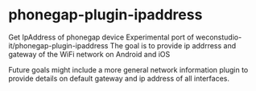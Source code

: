 phonegap-plugin-ipaddress
=========================

Get IpAddress of phonegap device
Experimental port of weconstudio-it/phonegap-plugin-ipaddress
The goal is to provide ip addrress and gateway of the WiFi network on Android and iOS

Future goals might include a more general network information plugin to provide details on default gateway and ip address of all interfaces.
